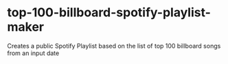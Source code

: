 # top-100-billboard-spotify-playlist-maker
Creates a public Spotify Playlist based on the list of top 100 billboard songs from an input date
